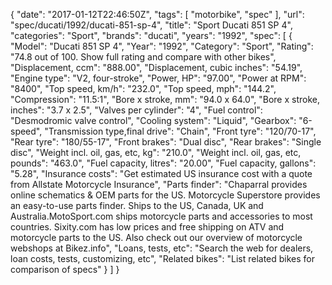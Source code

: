 {
    "date": "2017-01-12T22:46:50Z",
    "tags": [
        "motorbike",
        "spec"
    ],
    "url": "spec\/ducati\/1992\/ducati-851-sp-4",
    "title": "Sport Ducati 851 SP 4",
    "categories": "Sport",
    "brands": "ducati",
    "years": "1992",
    "spec": [
        {
            "Model": "Ducati 851 SP 4",
            "Year": "1992",
            "Category": "Sport",
            "Rating": "74.8 out of 100. Show full rating and compare with other bikes",
            "Displacement, ccm": "888.00",
            "Displacement, cubic inches": "54.19",
            "Engine type": "V2, four-stroke",
            "Power, HP": "97.00",
            "Power at RPM": "8400",
            "Top speed, km\/h": "232.0",
            "Top speed, mph": "144.2",
            "Compression": "11.5:1",
            "Bore x stroke, mm": "94.0 x 64.0",
            "Bore x stroke, inches": "3.7 x 2.5",
            "Valves per cylinder": "4",
            "Fuel control": "Desmodromic valve control",
            "Cooling system": "Liquid",
            "Gearbox": "6-speed",
            "Transmission type,final drive": "Chain",
            "Front tyre": "120\/70-17",
            "Rear tyre": "180\/55-17",
            "Front brakes": "Dual disc",
            "Rear brakes": "Single disc",
            "Weight incl. oil, gas, etc, kg": "210.0",
            "Weight incl. oil, gas, etc, pounds": "463.0",
            "Fuel capacity, litres": "20.00",
            "Fuel capacity, gallons": "5.28",
            "Insurance costs": "Get estimated US insurance cost with a quote from Allstate Motorcycle Insurance",
            "Parts finder": "Chaparral provides online schematics & OEM parts for the US.   Motorcycle Superstore provides an easy-to-use parts finder. Ships to the US, Canada, UK and Australia.MotoSport.com ships motorcycle parts and accessories to most countries.    Sixity.com has low prices and free shipping on ATV and motorcycle parts to the US. Also check out our overview of motorcycle webshops at Bikez.info",
            "Loans, tests, etc": "Search the web for dealers, loan costs, tests, customizing, etc",
            "Related bikes": "List related bikes for comparison of specs"
        }
    ]
}